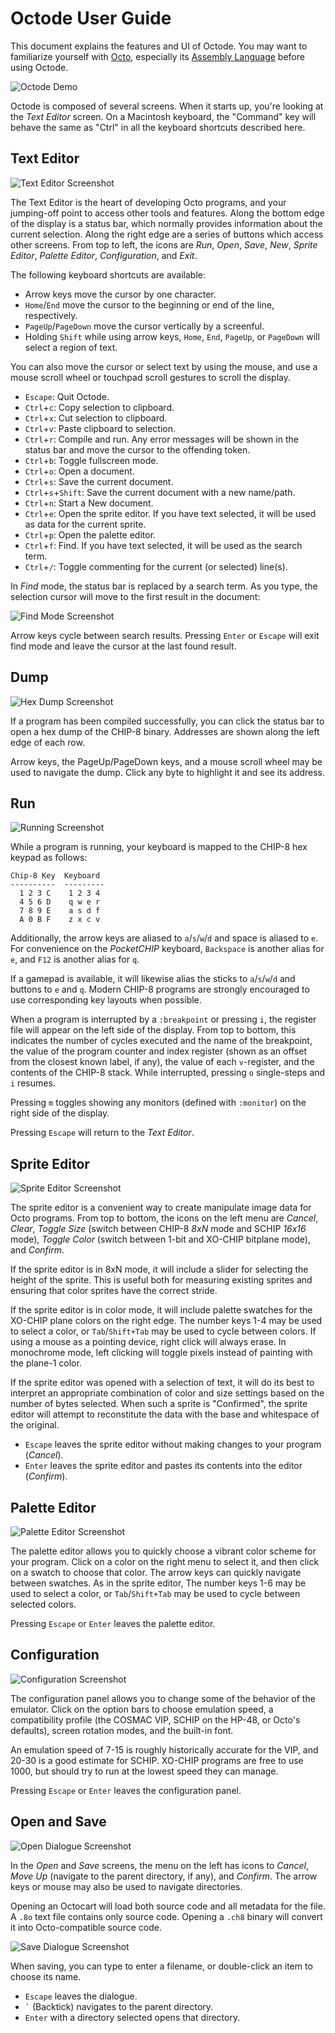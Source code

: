 Octode User Guide
=================
This document explains the features and UI of Octode. You may want to familiarize yourself with [Octo](https://github.com/JohnEarnest/Octo), especially its [Assembly Language](https://github.com/JohnEarnest/Octo/blob/gh-pages/docs/Manual.md) before using Octode.

![Octode Demo](images/octode_demo.gif)

Octode is composed of several screens. When it starts up, you're looking at the _Text Editor_ screen. On a Macintosh keyboard, the "Command" key will behave the same as "Ctrl" in all the keyboard shortcuts described here.

Text Editor
-----------
![Text Editor Screenshot](images/text_editor.png)

The Text Editor is the heart of developing Octo programs, and your jumping-off point to access other tools and features. Along the bottom edge of the display is a status bar, which normally provides information about the current selection. Along the right edge are a series of buttons which access other screens. From top to left, the icons are _Run_, _Open_, _Save_, _New_, _Sprite Editor_, _Palette Editor_, _Configuration_, and _Exit_.

The following keyboard shortcuts are available:

- Arrow keys move the cursor by one character.
- `Home`/`End` move the cursor to the beginning or end of the line, respectively.
- `PageUp`/`PageDown` move the cursor vertically by a screenful.
- Holding `Shift` while using arrow keys, `Home`, `End`, `PageUp`, or `PageDown` will select a region of text.

You can also move the cursor or select text by using the mouse, and use a mouse scroll wheel or touchpad scroll gestures to scroll the display.

- `Escape`: Quit Octode.
- `Ctrl`+`c`: Copy selection to clipboard.
- `Ctrl`+`x`: Cut selection to clipboard.
- `Ctrl`+`v`: Paste clipboard to selection.
- `Ctrl`+`r`: Compile and run. Any error messages will be shown in the status bar and move the cursor to the offending token.
- `Ctrl`+`b`: Toggle fullscreen mode.
- `Ctrl`+`o`: Open a document.
- `Ctrl`+`s`: Save the current document.
- `Ctrl`+`s`+`Shift`: Save the current document with a new name/path.
- `Ctrl`+`n`: Start a New document.
- `Ctrl`+`e`: Open the sprite editor. If you have text selected, it will be used as data for the current sprite.
- `Ctrl`+`p`: Open the palette editor.
- `Ctrl`+`f`: Find. If you have text selected, it will be used as the search term.
- `Ctrl`+`/`: Toggle commenting for the current (or selected) line(s).

In _Find_ mode, the status bar is replaced by a search term. As you type, the selection cursor will move to the first result in the document:

![Find Mode Screenshot](images/find.png)

Arrow keys cycle between search results. Pressing `Enter` or `Escape` will exit find mode and leave the cursor at the last found result.

Dump
----
![Hex Dump Screenshot](images/dump.png)

If a program has been compiled successfully, you can click the status bar to open a hex dump of the CHIP-8 binary. Addresses are shown along the left edge of each row.

Arrow keys, the PageUp/PageDown keys, and a mouse scroll wheel may be used to navigate the dump. Click any byte to highlight it and see its address.

Run
---
![Running Screenshot](images/run.png)

While a program is running, your keyboard is mapped to the CHIP-8 hex keypad as follows:
```
Chip-8 Key  Keyboard
----------  ---------
  1 2 3 C    1 2 3 4
  4 5 6 D    q w e r
  7 8 9 E    a s d f
  A 0 B F    z x c v
```

Additionally, the arrow keys are aliased to `a`/`s`/`w`/`d` and space is aliased to `e`. For convenience on the _PocketCHIP_ keyboard, `Backspace` is another alias for `e`, and `F12` is another alias for `q`.

If a gamepad is available, it will likewise alias the sticks to `a`/`s`/`w`/`d` and buttons to `e` and `q`. Modern CHIP-8 programs are strongly encouraged to use corresponding key layouts when possible.

When a program is interrupted by a `:breakpoint` or pressing `i`, the register file will appear on the left side of the display. From top to bottom, this indicates the number of cycles executed and the name of the breakpoint, the value of the program counter and index register (shown as an offset from the closest known label, if any), the value of each `v`-register, and the contents of the CHIP-8 stack. While interrupted, pressing `o` single-steps and `i` resumes.

Pressing `m` toggles showing any monitors (defined with `:monitor`) on the right side of the display.

Pressing `Escape` will return to the _Text Editor_.

Sprite Editor
-------------
![Sprite Editor Screenshot](images/sprite_editor.png)

The sprite editor is a convenient way to create manipulate image data for Octo programs. From top to bottom, the icons on the left menu are _Cancel_, _Clear_, _Toggle Size_ (switch between CHIP-8 _8xN_ mode and SCHIP _16x16_ mode), _Toggle Color_ (switch between 1-bit and XO-CHIP bitplane mode), and _Confirm_.

If the sprite editor is in 8xN mode, it will include a slider for selecting the height of the sprite. This is useful both for measuring existing sprites and ensuring that color sprites have the correct stride.

If the sprite editor is in color mode, it will include palette swatches for the XO-CHIP plane colors on the right edge. The number keys 1-4 may be used to select a color, or `Tab`/`Shift+Tab` may be used to cycle between colors. If using a mouse as a pointing device, right click will always erase. In monochrome mode, left clicking will toggle pixels instead of painting with the plane-1 color.

If the sprite editor was opened with a selection of text, it will do its best to interpret an appropriate combination of color and size settings based on the number of bytes selected. When such a sprite is "Confirmed", the sprite editor will attempt to reconstitute the data with the base and whitespace of the original.

- `Escape` leaves the sprite editor without making changes to your program (_Cancel_).
- `Enter` leaves the sprite editor and pastes its contents into the editor (_Confirm_).

Palette Editor
--------------
![Palette Editor Screenshot](images/palette_editor.png)

The palette editor allows you to quickly choose a vibrant color scheme for your program. Click on a color on the right menu to select it, and then click on a swatch to choose that color. The arrow keys can quickly navigate between swatches. As in the sprite editor, The number keys 1-6 may be used to select a color, or `Tab`/`Shift+Tab` may be used to cycle between selected colors.

Pressing `Escape` or `Enter` leaves the palette editor.

Configuration
-------------
![Configuration Screenshot](images/configuration.png)

The configuration panel allows you to change some of the behavior of the emulator. Click on the option bars to choose emulation speed, a compatibility profile (the COSMAC VIP, SCHIP on the HP-48, or Octo's defaults), screen rotation modes, and the built-in font.

An emulation speed of 7-15 is roughly historically accurate for the VIP, and 20-30 is a good estimate for SCHIP. XO-CHIP programs are free to use 1000, but should try to run at the lowest speed they can manage.

Pressing `Escape` or `Enter` leaves the configuration panel.

Open and Save
-------------
![Open Dialogue Screenshot](images/open.png)

In the _Open_ and _Save_ screens, the menu on the left has icons to _Cancel_, _Move Up_ (navigate to the parent directory, if any), and _Confirm_. The arrow keys or mouse may also be used to navigate directories.

Opening an Octocart will load both source code and all metadata for the file. A `.8o` text file contains only source code. Opening a `.ch8` binary will convert it into Octo-compatible source code.

![Save Dialogue Screenshot](images/save.png)

When saving, you can type to enter a filename, or double-click an item to choose its name.

- `Escape` leaves the dialogue.
- ``` ` ``` (Backtick) navigates to the parent directory.
- `Enter` with a directory selected opens that directory.
